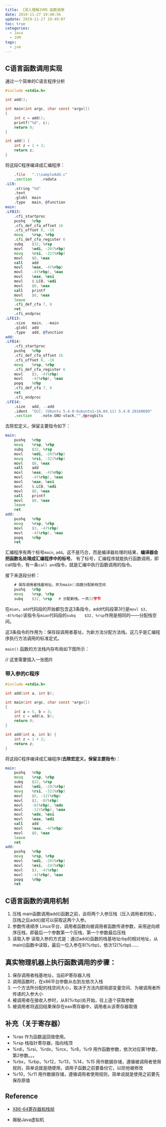 ```yaml
---
title: 《深入理解JVM》函数调用
date: 2019-11-27 19:48:56
update: 2019-11-27 19:49:07
toc: true
categories:
  - Java
  - JVM
tags:
  - jvm
---
```



## C语言函数调用实现

通过一个简单的C语言程序分析
~~~c
#include <stdio.h>

int add();

int main(int argc, char const *argv[])
{
    int c = add();
    printf("%d", c);
    return 0;
}

int add() {
    int z = 1 + 2;
    return z;
}

~~~

将这段C程序编译成汇编程序：

~~~asm
	.file	".\\sampleAdd.c"
	.section	.rodata
.LC0:
	.string	"%d"
	.text
	.globl	main
	.type	main, @function
main:
.LFB13:
	.cfi_startproc
	pushq	%rbp
	.cfi_def_cfa_offset 16
	.cfi_offset 6, -16
	movq	%rsp, %rbp
	.cfi_def_cfa_register 6
	subq	$32, %rsp
	movl	%edi, -20(%rbp)
	movq	%rsi, -32(%rbp)
	movl	$0, %eax
	call	add
	movl	%eax, -4(%rbp)
	movl	-4(%rbp), %eax
	movl	%eax, %esi
	movl	$.LC0, %edi
	movl	$0, %eax
	call	printf
	movl	$0, %eax
	leave
	.cfi_def_cfa 7, 8
	ret
	.cfi_endproc
.LFE13:
	.size	main, .-main
	.globl	add
	.type	add, @function
add:
.LFB14:
	.cfi_startproc
	pushq	%rbp
	.cfi_def_cfa_offset 16
	.cfi_offset 6, -16
	movq	%rsp, %rbp
	.cfi_def_cfa_register 6
	movl	$3, -4(%rbp)
	movl	-4(%rbp), %eax
	popq	%rbp
	.cfi_def_cfa 7, 8
	ret
	.cfi_endproc
.LFE14:
	.size	add, .-add
	.ident	"GCC: (Ubuntu 5.4.0-6ubuntu1~16.04.11) 5.4.0 20160609"
	.section	.note.GNU-stack,"",@progbits

~~~

去除宏定义，保留主要指令如下：

~~~asm
main:
	pushq	%rbp
	movq	%rsp, %rbp
	subq	$32, %rsp
	movl	%edi, -20(%rbp)
	movq	%rsi, -32(%rbp)
	movl	$0, %eax
	call	add
	movl	%eax, -4(%rbp)
	movl	-4(%rbp), %eax
	movl	%eax, %esi
	movl	$.LC0, %edi
	movl	$0, %eax
	call	printf
	movl	$0, %eax
	leave
	ret
add:
	pushq	%rbp
	movq	%rsp, %rbp
	movl	$3, -4(%rbp)
	movl	-4(%rbp), %eax
	popq	%rbp
	ret
~~~

汇编程序有两个标号`main`, `add`。这不是巧合，而是编译器处理的结果，**编译器会把函数名处理成汇编程序中的标号**。 有了标号，汇编程序就能执行函数调用，即call指令，有一条`call and`指令，就是汇编中执行函数调用的指令。

接下来逐段分析：

~~~asm
	# 保存调用者栈基地址，并为main()函数分配新栈空间
	pushq	%rbp	
	movq	%rsp, %rbp
	subq	$32, %rsp	# 分配新栈，一共32字节
~~~

在`mian`，`add`代码段的开始都包含这3条指令，add代码段第3行是`movl	$3, -4(%rbp)`该指令与`mian`代码段的`subq	$32, %rsp`作用是相同的——分配栈空间。

这3条指令的作用为：保存段调用者基址，为新方法分配方法栈。这几乎是汇编程序执行方法调用的标准定式。

`main()` 函数的方法栈内存布局如下图所示：

// 这里需要插入一张图片



### 带入参的C程序

~~~c
#include <stdio.h>

int add(int a, int b);

int main(int argc, char const *argv[])
{
    int a = 5, b = 3;
    int c = add(a, b);
    return 0;
}

int add(int a, int b) {
    int z = 1 + 2;
    return z;
}

~~~

将这段C程序编译成汇编程序(**去除宏定义，保留主要指令**)：

~~~asm
main:
	pushq	%rbp
	movq	%rsp, %rbp
	subq	$32, %rsp
	movl	%edi, -20(%rbp)
	movq	%rsi, -32(%rbp)
	movl	$5, -12(%rbp)
	movl	$3, -8(%rbp)
	movl	-8(%rbp), %edx
	movl	-12(%rbp), %eax
	movl	%edx, %esi
	movl	%eax, %edi
	call	add
	movl	%eax, -4(%rbp)
	movl	$0, %eax
	leave
	ret
add:
	pushq	%rbp
	movq	%rsp, %rbp
	movl	%edi, -20(%rbp)
	movl	%esi, -24(%rbp)
	movl	$3, -4(%rbp)
	movl	-4(%rbp), %eax
	popq	%rbp
	ret
~~~

## C语言函数的调用机制

1. 压栈
main函数调用add()函数之前，会将两个入参压栈（压入调用者的栈），压栈之后add()就可以获取这两个入参。
2. 参数传递顺序
Linux平台，调用者函数向被调用者函数传递参数，采用逆向顺序压栈，即最后一个参数第一个压栈，第一个参数最后压栈
3. 读取入参
读取入参的方式是：通过add()函数的栈基地址rbp的相对地址，从main()函数中读取，最后一位入参在8(%rbp)，依次12(%rbp)......


## 真实物理机器上执行函数调用的步骤：

1. 保存调用者栈基地址，当前IP寄存器入栈
2. 调用函数时，在x86平台参数从右到左依次入栈
3. 一个方法所分配的栈空间大小，取决于方法内部局部变量空间、为被调用者所传递的入参大小
4. 被调用者在接收入参时，从8(%rbp)处开始，往上逐个获取参数
5. 被调用者将返回结果保存在eax寄存器中，调用者从该寄存器取值



## 补充（关于寄存器）

- %rax 作为函数返回值使用。
- %rsp 栈指针寄存器，指向栈顶
- %rdi，%rsi，%rdx，%rcx，%r8，%r9 用作函数参数，依次对应第1参数，第2参数。。。
- %rbx，%rbp，%r12，%r13，%14，%15 用作数据存储，遵循被调用者使用规则，简单说就是随便用，调用子函数之前要备份它，以防他被修改
- %r10，%r11 用作数据存储，遵循调用者使用规则，简单说就是使用之前要先保存原值



## Reference

- [X86-64寄存器和栈帧](http://ju.outofmemory.cn/entry/769)

- 揭秘Java虚拟机 
